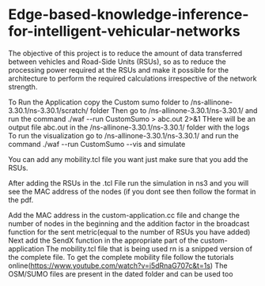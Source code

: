 # Edge-based-knowledge-inference-for-intelligent-vehicular-networks
The objective of this project is to reduce the amount of data transferred between vehicles and Road-Side Units (RSUs), so as to reduce the processing power required at the RSUs and make it possible for the architecture to perform the required calculations irrespective of the network strength.


To Run the Application copy the Custom sumo folder to /ns-allinone-3.30.1/ns-3.30.1/scratch/ folder
Then go to /ns-allinone-3.30.1/ns-3.30.1/ and run the command
./waf --run CustomSumo > abc.out 2>&1
THere will be an output file abc.out in the /ns-allinone-3.30.1/ns-3.30.1/ folder with the logs
To run the visualization go to /ns-allinone-3.30.1/ns-3.30.1/ and run the command
./waf --run CustomSumo --vis
and simulate 

You can add any mobility.tcl file you want just make sure that you add the RSUs.

After adding the RSUs in the .tcl File run the simulation in ns3 and you will see the MAC address of the nodes (if you dont see then follow the format in the pdf.

Add the MAC address in the custom-application.cc file and change the number of nodes in the beginning and the addition factor in the broadcast function for the sent metric(equal to the number of RSUs you have added)
Next add the SendX function in the appropriate part of the custom-application 
The mobility.tcl file that is being used rn is a snipped version of the complete file. 
To get the complete mobility file follow the tutorials online(https://www.youtube.com/watch?v=i5dRnaG707c&t=1s)
The OSM/SUMO files are present in the dated folder and can be used too

